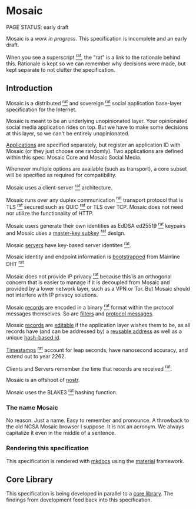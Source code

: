 # Mosaic

<status>PAGE STATUS: early draft</status>

Mosaic is a *work in progress*.  This specification is incomplete and an early draft.

When you see a <t>superscript</t> [<sup>rat</sup>](rationale.md), the "rat" is a link
to the rationale behind this. Rationale is kept so we can remember why decisions were
made, but kept separate to not clutter the specification.

## Introduction

Mosaic is a
<t>distributed</t> [<sup>rat</sup>](rationale.md#distributed)
and
<t>sovereign</t> [<sup>rat</sup>](rationale.md#sovereign)
social application base-layer specification for the Internet.

Mosaic is meant to be an underlying unopinionated layer.
Your opinionated social media application rides on top.
But we have to make some decisions at this layer, so we can't be entirely unopinionated.

[Applications](applications.md) are specified separately, but register an application
ID with Mosaic (or they just choose one randomly). Two applications are defined within
this spec: <t>Mosaic Core</t> and <t>Mosaic Social Media</t>.

Whenever multiple options are available (such as transport), a core subset will be
specified as required for compatibility.

Mosaic uses a
<t>client-server</t> [<sup>rat</sup>](rationale.md#client-server)
architecture.

Mosaic runs over any
<t>duplex communication</t> [<sup>rat</sup>](rationale.md#duplex-communication)
transport protocol that is
<t>TLS</t> [<sup>rat</sup>](rationale.md#tls)
secured such as <t>QUIC</t> [<sup>rat</sup>](rationale.md#quic) or TLS over TCP.
Mosaic does not need nor utilize the functionality of HTTP.

Mosaic users generate their own identities as
<t>EdDSA ed25519</t> [<sup>rat</sup>](rationale.md#eddsa-ed25519)
keypairs and Mosaic uses a
[master-key subkey](identity.md#master-keys-and-subkeys)
[<sup>rat</sup>](rationale.md#master-key-subkey)
design.

Mosaic [servers](identity.md#users-versus-servers) have key-based
<t>server identites</t> [<sup>rat</sup>](rationale.md#server-identities).

Mosaic identity and endpoint information is [bootstrapped](bootstrap.md) from
<t>Mainline DHT</t> [<sup>rat</sup>](rationale.md#mainline-dht)

Mosaic does not provide
<t>IP privacy</t> [<sup>rat</sup>](rationale.md#no-ip-privacy)
because this is an orthogonal concern that is easier to manage if it is decoupled from
Mosaic and provided by a lower network layer, such as a VPN or Tor.
But Mosaic should not interfere with IP privacy solutions.

Mosaic [records](record.md) are encoded in a
<t>binary</t> [<sup>rat</sup>](rationale.md#binary-records) format within the
protocol messages themselves.
So are [filters](filter.md) and [protocol messages](messages.md).

Mosaic [records](record.md) are [editable](reference.md)
if the application layer wishes them to be, as all records have (and can be addressed by)
a [reusable address](reference.md#address-reference)
as well as a unique [hash-based id](reference.md#id-reference).

[Timestamps](timestamps.md) [<sup>rat</sup>](rationale.md#timestamps)
account for <t>leap seconds</t>, have <t>nanosecond accuracy</t>, and extend
out to year 2262.

Clients and Servers
<t>remember the time that records are received</t>
[<sup>rat</sup>](rationale.md#storing-received-at-timestamps).

Mosaic is an offshoot of [nostr](https://github.com/nostr-protocol).

Mosaic uses the <t>BLAKE3</t> [<sup>rat</sup>](rationale.md#blake3) hashing function.

### The name Mosaic

No reason. Just a name. Easy to remember and pronounce. A throwback to
the old NCSA Mosaic browser I suppose. It is not an acronym. We always
capitalize it even in the middle of a sentence.

### Rendering this specification

This specification is rendered with [mkdocs](https://www.mkdocs.org) using the
[material](https://squidfunk.github.io/mkdocs-material/) framework.

## Core Library

This specification is being developed in parallel to a
[core library](https://github.com/MikeDilger/mosaic-core). The
findings from development feed back into this specification.
